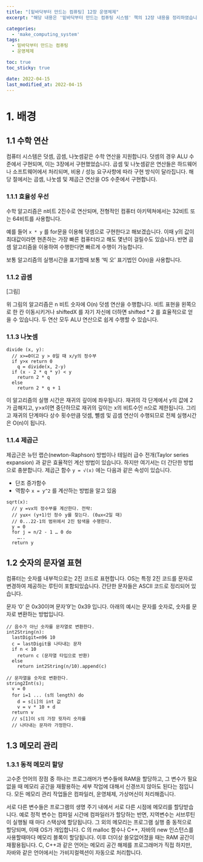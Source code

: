 ```yaml
---
title: "[밑바닥부터 만드는 컴퓨팅] 12장 운영체제"
excerpt: "해당 내용은 '밑바닥부터 만드는 컴퓨팅 시스템' 책의 12장 내용을 정리하였습니다. "

categories:
  - 'make_computing_system'
tags:
  - 밑바닥부터 만드는 컴퓨팅
  - 운영체제

toc: true
toc_sticky: true

date: 2022-04-15
last_modified_at: 2022-04-15
---
```


# 1. 배경 

## 1.1 수학 연산 

컴퓨터 시스템은 덧셈, 곱셈, 나눗셈같은 수학 연산을 지원합니다. 
덧셈의 경우 ALU 수준에서 구현되며, 이는 3장에서 구현했었습니다. 
곱셈 및 나눗셈같은 연산들은 하드웨어나 소프트웨어에서 처리되며, 비용 / 성능 요구사항에 따라 구현 방식이 달라집니다. 
해당 절에서는 곱셈, 나눗셈 및 제곱근 연산을 OS 수준에서 구현합니다. 

### 1.1.1 효율성 우선 

수학 알고리즘은 n비트 2진수로 연산되며, 전형적인 컴퓨터 아키텍쳐에서는 32비트 또는 64비트를 사용합니다. 

예를 들어 `x * y` 를 for문을 이용해 덧셈으로 구현한다고 해보겠습니다. 
이때 y의 값이 최대값이라면 현존하는 가장 빠른 컴퓨터라고 해도 몇년이 걸릴수도 있습니다. 
반면 곱셈 알고리즘을 이용하여 수행한다면 빠르게 수행이 가능합니다. 

보통 알고리즘의 실행시간을 표기할때 보통 ‘빅 오’ 표기법인 O(n)을 사용합니다. 

### 1.1.2 곱셈

[그림]

위 그림의 알고리즘은 n 비트 숫자에 O(n) 덧셈 연산을 수행합니다. 
비트 표현을 왼쪽으로 한 칸 이동시키거나 shiftedX 를 자기 자신에 더하면 shifted * 2 를 효율적으로 얻을 수 있습니다. 
두 연산 모두 ALU 연산으로 쉽게 수행할 수 있습니다. 

### 1.1.3 나눗셈 

```
divide (x, y):
  // x>=0이고 y > 0일 때 x/y의 정수부
  if y>x return 0
    q = divide(x, 2-y)
  if (x - 2 * q * y) < y
    return 2 * q
  else
    return 2 * q + 1
```

이 알고리즘의 실행 시간은 재귀의 깊이에 좌우됩니다. 
재귀의 각 단계에서 y의 값에 2가 곱해지고, y>x이면 중단하므로 재귀의 깊이는 x의 비트수인 n으로 제한됩니다. 
그리고 재귀의 단계마다 상수 횟수만큼 덧셈, 뺄셈 및 곱셈 연산이 수행되므로 전체 실행시간은 O(n)이 됩니다. 

### 1.1.4 제곱근 

제곱근은 뉴턴 랩슨(newton-Raphson) 방법이나 테일러 급수 전개(Taylor series expansion) 과 같은 효율적인 계산 방법이 있습니다.
하지만 여기서는 더 간단한 방법으로 충분합니다. 
제곱근 함수 `y = √(x)` 에는 다음과 같은 속성이 있습니다. 

* 단조 증가함수
* 역함수 `x = y^2` 를 계산하는 방법을 알고 있음 

```
sqrt(x):
  // y =vx의 정수부를 계산한다. 전략:
  // y≤x< (y+1)인 정수 y를 찾는다. (0≤x<2일 때)
  // 0...22-1의 범위에서 2진 탐색을 수행한다.
  y = 0
  for j = n/2 - 1 … 0 do
    …..
  return y
```

## 1.2 숫자의 문자열 표현

컴퓨터는 숫자를 내부적으로는 2진 코드로 표현합니다. 
OS는 특정 2진 코드를 문자로 변경하여 제공하는 루틴이 포함되있습니다.
간단한 문자들은 ASCII 코드로 정리되어 있습니다. 

문자 ‘0’ 은 0x30이며 문자’9’는 0x39 입니다. 
아래의 예시는 문자를 숫자로, 숫자를 문자로 변환하는 방법입니다. 

```
// 음수가 아닌 숫자를 문자열로 변환한다.
int2String(n):
  lastDigit=n96 10
  c = lastDigit을 나타내는 문자
  if n < 10
    return c (문자열 타입으로 반환)
  else
    return int2String(n/10).append(c)
```

```
// 문자열을 숫자로 변환한다.
string2Int(s);
  v = 0
  for i=1 ... (s의 length) do
    d = s[i]의 int 값
    v = v * 10 + d
  return v
  // s[1]이 s의 가장 윗자리 숫자를
  // 나타내는 문자라 가정한다.
```

## 1.3 메모리 관리 

### 1.3.1 동적 메모리 할당 

고수준 언어의 장점 중 하나는 프로그래머가 변수들에 RAM을 할당하고, 그 변수가 필요없을 때 메모리 공간을 재활용하는 세부 작업에 대해서 신경쓰지 않아도 된다는 점입니다. 
모든 메모리 관리 작업들은 컴파일러, 운영체제, 가상머신이 처리해줍니다. 

서로 다른 변수들은 프로그램의 생명 주기 내에서 서로 다른 시점에 메모리를 할당받습니다. 
예로 정적 변수는 컴파일 시간에 컴파일러가 할당하는 반면, 지역변수는 서브루틴이 실행될 때 마다 스택상에 할당됩니다. 
그 외의 메모리는 프로그램 실행 중 동적으로 할당되며, 이때 OS가 개입합니다. 
C 의 malloc 함수나 C++, 자바의 new 인스턴스를 사용할때마다 메모리 블록이 할당됩니다. 
이후 더이상 쓸모없어졌을 때는 RAM 공간이 재활용됩니다. 
C, C++과 같은 언어는 메모리 공간 해제를 프로그래머가 직접 하지만, 자바와 같은 언어에서는 가비지컬렉션이 자동으로 처리합니다. 
